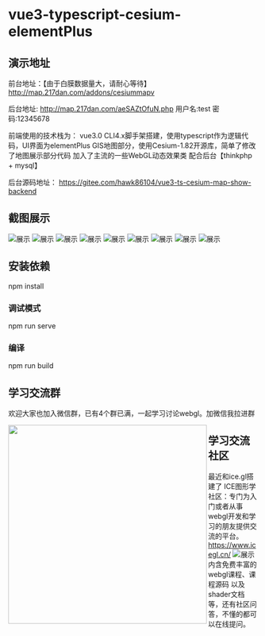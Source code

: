 <!--
 * @Description: 
 * @Version: 1.668
 * @Autor: Hawk
 * @Date: 2021-06-17 15:09:27
 * @LastEditors: Hawk
 * @LastEditTime: 2022-01-07 11:48:02
-->
# vue3-typescript-cesium-elementPlus

## 演示地址
前台地址：【由于白膜数据量大，请耐心等待】
http://map.217dan.com/addons/cesiummapv

后台地址:
http://map.217dan.com/aeSAZtOfuN.php
用户名:test
密码:12345678

前端使用的技术栈为：
vue3.0 CLI4.x脚手架搭建，使用typescript作为逻辑代码，UI界面为elementPlus
GIS地图部分，使用Cesium-1.82开源库，简单了修改了地图展示部分代码
加入了主流的一些WebGL动态效果类
配合后台【thinkphp + mysql】

后台源码地址：
https://gitee.com/hawk86104/vue3-ts-cesium-map-show-backend

## 截图展示
![展示](https://jdvop.oss-cn-qingdao.aliyuncs.com/assets/img/3ddemo/index.png)
![展示](https://jdvop.oss-cn-qingdao.aliyuncs.com/assets/img/3ddemo/config1.png)
![展示](https://jdvop.oss-cn-qingdao.aliyuncs.com/assets/img/3ddemo/config2.png)
![展示](https://jdvop.oss-cn-qingdao.aliyuncs.com/assets/img/3ddemo/index截屏.gif)
![展示](https://jdvop.oss-cn-qingdao.aliyuncs.com/assets/img/3ddemo/line.gif)
![展示](https://jdvop.oss-cn-qingdao.aliyuncs.com/assets/img/3ddemo/mapimagery.gif)
![展示](https://jdvop.oss-cn-qingdao.aliyuncs.com/assets/img/3ddemo/modelsit.gif)
![展示](https://jdvop.oss-cn-qingdao.aliyuncs.com/assets/img/3ddemo/pointeffect.gif)
![展示](https://jdvop.oss-cn-qingdao.aliyuncs.com/assets/img/3ddemo/titleset.gif)

## 安装依赖
npm install

### 调试模式
npm run serve

### 编译
npm run build

## 学习交流群
欢迎大家也加入微信群，已有4个群已满，一起学习讨论webgl。加微信我拉进群

<img src="https://icegl-1314935952.cos.ap-beijing.myqcloud.com/uploads/20230731/17d59bab46815cce1f4f1e09dcbb6ccc.png"  align = "left"  width="400" />


## 学习交流社区
最近和ice.gl搭建了 ICE图形学社区：专门为入门或者从事webgl开发和学习的朋友提供交流的平台。 
https://www.icegl.cn/
![展示](https://icegl-1314935952.cos.ap-beijing.myqcloud.com/uploads/20230421/QQ20230421-121209.png)
内含免费丰富的webgl课程、课程源码 以及shader文档等，还有社区问答，不懂的都可以在线提问。
